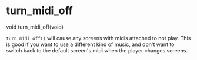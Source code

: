 # turn_midi_off

<Prototype>void turn_midi_off(void)</Prototype>

`turn_midi_off()` will cause any screens with midis attached to not play. This is good if you want to use a different kind of music, and don't want to switch back to the default screen's midi when the player changes screens.
